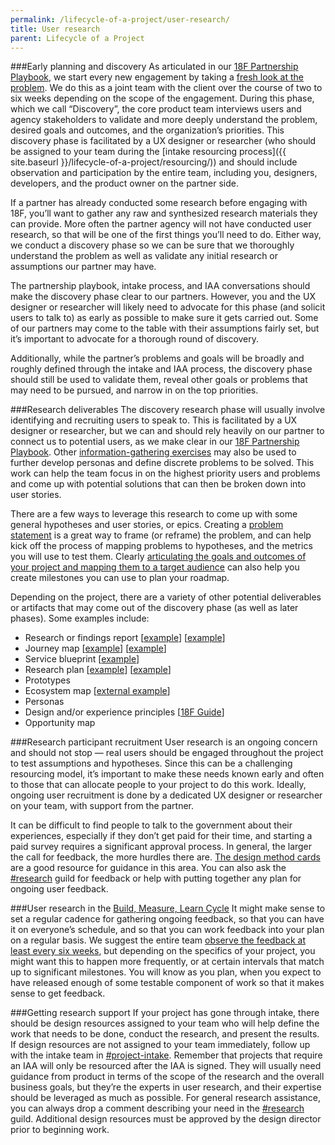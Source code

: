```yaml
---
permalink: /lifecycle-of-a-project/user-research/
title: User research
parent: Lifecycle of a Project
---
```

###Early planning and discovery
As articulated in our [18F Partnership Playbook](https://pages.18f.gov/partnership-playbook/), we start every new engagement by taking a [fresh look at the problem](https://pages.18f.gov/partnership-playbook/3-problem-first/). We do this as a joint team with the client over the course of two to six weeks depending on the scope of the engagement. During this phase, which we call “Discovery”, the core product team interviews users and agency stakeholders to validate and more deeply understand the problem, desired goals and outcomes, and the organization’s priorities. This discovery phase is facilitated by a UX designer or researcher (who should be assigned to your team during the [intake resourcing process]({{ site.baseurl }}/lifecycle-of-a-project/resourcing/)) and should include observation and participation by the entire team, including you, designers, developers, and the product owner on the partner side.

If a partner has already conducted some research before engaging with 18F, you’ll want to gather any raw and synthesized research materials they can provide. More often the partner agency will not have conducted user research, so that will be one of the first things you’ll need to do. Either way, we conduct a discovery phase so we can be sure that we thoroughly understand the problem as well as validate any initial research or assumptions our partner may have. 

The partnership playbook, intake process, and IAA conversations should make the discovery phase clear to our partners. However, you and the UX designer or researcher will likely need to advocate for this phase (and solicit users to talk to) as early as possible to make sure it gets carried out. Some of our partners may come to the table with their assumptions fairly set, but it’s important to advocate for a thorough round of discovery. 

Additionally, while the partner’s problems and goals will be broadly and roughly defined through the intake and IAA process, the discovery phase should still be used to validate them, reveal other goals or problems that may need to be pursued, and narrow in on the top priorities.

###Research deliverables
The discovery research phase will usually involve identifying and recruiting users to speak to. This is facilitated by a UX designer or researcher, but we can and should rely heavily on our partner to connect us to potential users, as we make clear in our [18F Partnership Playbook](https://pages.18f.gov/partnership-playbook/). Other [information-gathering exercises](https://methods.18f.gov/discover/) may also be used to further develop personas and define discrete problems to be solved. This work can help the team focus in on the highest priority users and problems and come up with potential solutions that can then be broken down into user stories. 

There are a few ways to leverage this research to come up with some general hypotheses and user stories, or epics. Creating a [problem statement](https://pages.18f.gov/lean-product-design/2-problem-statement/) is a great way to frame (or reframe) the problem, and can help kick off the process of mapping problems to hypotheses, and the metrics you will use to test them. Clearly [articulating the goals and outcomes of your project and mapping them to a target audience](https://pages.18f.gov/agile/1-goal.html) can also help you create milestones you can use to plan your roadmap. 

Depending on the project, there are a variety of other potential deliverables or artifacts that may come out of the discovery phase (as well as later phases). Some examples include:

-   Research or findings report [[example](https://docs.google.com/document/d/19cGsPpjBbrbwb8ZNHhNwaHONBpAMB-aQ3LE4HAZsrPk/edit)] [[example](https://docs.google.com/presentation/d/1oXe3lS0ujhXiIFpalV24jUbb5iz6cebXU3YuAFXImiU/edit#slide=id.p)]
-   Journey map [[example](https://drive.google.com/a/gsa.gov/file/d/0B31qNUa0RaFXV2JLREdVSHh5YXktN3VOaGJzdTExRGVodmVZ/view?usp=sharing)] [[example](https://docs.google.com/a/gsa.gov/drawings/d/1-tmhK3QCzOzPYDVibutGlbzdNW8orbiSDy4z824C7rU/edit?usp=sharing)]
-   Service blueprint [[example](https://drive.google.com/a/gsa.gov/file/d/0B0PiNB9rY3lfZXBjUnQzMEVyZEU/view?usp=sharing)] 
-   Research plan [[example](https://docs.google.com/document/d/1vAc5k2yubu2MN2rFc3liiOm5F0D-fo3AkPm0YU-u8l8/edit)] [[example](https://docs.google.com/a/gsa.gov/document/d/19Dw2VnLgW9CKK6z8WoGhZ8qzXyiV9Wp96doDtg1I2qE/edit?usp=sharing)]
-   Prototypes
-   Ecosystem map [[external example](http://www.uxbooth.com/articles/designing-digital-strategies-part-1-cartography/)]
-   Personas 
-   Design and/or experience principles [[18F Guide](https://pages.18f.gov/design-principles-guide/)]
-   Opportunity map

###Research participant recruitment
User research is an ongoing concern and should not stop — real users should be engaged throughout the project to test assumptions and hypotheses. Since this can be a challenging resourcing model, it’s important to make these needs known early and often to those that can allocate people to your project to do this work. Ideally, ongoing user recruitment is done by a dedicated UX designer or researcher on your team, with support from the partner.

It can be difficult to find people to talk to the government about their experiences, especially if they don’t get paid for their time, and starting a paid survey requires a significant approval process. In general, the larger the call for feedback, the more hurdles there are. [The design method cards](https://methods.18f.gov/fundamentals/) are a good resource for guidance in this area. You can also ask the [#research](https://18f.slack.com/messages/research/) guild for feedback or help with putting together any plan for ongoing user feedback.

###User research in the [Build, Measure, Learn Cycle](https://pages.18f.gov/lean-product-design/)
It might make sense to set a regular cadence for gathering ongoing feedback, so that you can have it on everyone’s schedule, and so that you can work feedback into your plan on a regular basis. We suggest the entire team [observe the feedback at least every six weeks](https://slack-files.com/files-pri-safe/T025AQGAN-F0G19QMAQ/two_hours_every_six_weeks.pdf?c=1449613355-a09b75376fbc270c734249fd2f63e163677a5752), but depending on the specifics of your project, you might want this to happen more frequently, or at certain intervals that match up to significant milestones. You will know as you plan, when you expect to have released enough of some testable component of work so that it makes sense to get feedback. 

###Getting research support
If your project has gone through intake, there should be design resources assigned to your team who will help define the work that needs to be done, conduct the research, and present the results. If design resources are not assigned to your team immediately, follow up with the intake team in [#project-intake](https://18f.slack.com/archives/project-intake). Remember that projects that require an IAA will only be resourced after the IAA is signed. They will usually need guidance from product in terms of the scope of the research and the overall business goals, but they’re the experts in user research, and their expertise should be leveraged as much as possible. For general research assistance, you can always drop a comment describing your need in the [#research](https://18f.slack.com/messages/research/) guild. Additional design resources must be approved by the design director prior to beginning work.

